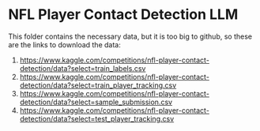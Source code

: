# NFL Player Contact Detection LLM

This folder contains the necessary data, but it is too big to github, so these are the links to download the data:

1. https://www.kaggle.com/competitions/nfl-player-contact-detection/data?select=train_labels.csv
2. https://www.kaggle.com/competitions/nfl-player-contact-detection/data?select=train_player_tracking.csv
3. https://www.kaggle.com/competitions/nfl-player-contact-detection/data?select=sample_submission.csv
4. https://www.kaggle.com/competitions/nfl-player-contact-detection/data?select=test_player_tracking.csv
